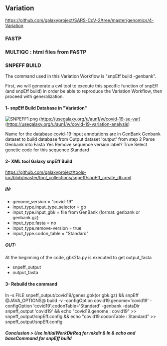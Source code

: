 ## Variation
 https://github.com/galaxyproject/SARS-CoV-2/tree/master/genomics/4-Variation

### FASTP

### MULTIQC : html files from FASTP

### SNPEFF BUILD

The command used in this Variation Workflow is "snpEff build -genbank".

First, we will generate a cwl tool to execute this specific function of snpEff (and snpEff build) in order be able to reproduce the Variation Workflow, then proceed with generalization.

#### 1- snpEff Build Database in "Variation"

![SNPEFF1.png](:/bbea8f0cac904109a883a9b42c340a8c)
(https://usegalaxy.org/u/aun1/w/covid-19-se-var)
(https://usegalaxy.org/u/aun1/w/covid-19-variation-analysis)

Name for the database
    covid-19
Input annotations are in
    GenBank
Genbank dataset to build database from
    Output dataset 'output' from step 2
Parse Genbank into Fasta
    Yes
Remove sequence version label?
    True
Select genetic code for this sequence
    Standard

#### 2- XML tool Galaxy snpEff Build
https://github.com/galaxyproject/tools-iuc/blob/master/tool_collections/snpeff/snpEff_create_db.xml
##### IN:
- genome_version = "covid-19"
- input_type.input_type_selector = gb
- input_type.input_gbk = file from GenBank (format: genbank or genbank.gz)
- input_type.fasta = no
- input_type.remove-version = true
- input_type.codon_table = "Standard"

##### OUT:
At the beginning of the code, gbk2fa.py is executed to get output_fasta
- snpeff_output
- output_fasta

#### 3- Rebuild the command

ln -s FILE snpeff_output/covid19/genes.gbk(or gbk.gz) &&
snpEff @JAVA_OPTIONS@ build -v  -configOption covid19.genome='covid19'  -configOption 'covid19'.codonTable='Standard' -genbank  -dataDir snpeff_output 'covid19' &&
echo "covid19.genome : covid19" >> snpeff_output/snpEff.config &&
echo "covid19.codonTable : Standard" >> snpeff_output/snpEff.config

##### Conclusion > Use InitialWorkDirReq for mkdir & ln & echo and baseCommand for snpEff build
